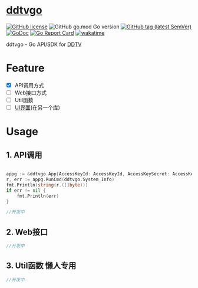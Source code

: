 # [ddtvgo](https://github.com/EldersJavas/ddtvgo)

[![GitHub license](https://img.shields.io/github/license/EldersJavas/ddtvgo?style=flat-square)](https://github.com/EldersJavas/ddtvgo/blob/master/LICENSE)
![GitHub go.mod Go version](https://img.shields.io/github/go-mod/go-version/EldersJavas/ddtvgo?style=flat-square)
[![GitHub tag (latest SemVer)](https://img.shields.io/github/tag/EldersJavas/ddtvgo?style=flat-square)](https://github.com/EldersJavas/ddtvgo)
[![GoDoc](https://godoc.org/github.com/EldersJavas/ddtvgo?status.svg)](https://pkg.go.dev/github.com/EldersJavas/ddtvgo)
[![Go Report Card](https://goreportcard.com/badge/github.com/EldersJavas/ddtvgo)](https://goreportcard.com/report/github.com/EldersJavas/ddtvgo)
[![wakatime](https://wakatime.com/badge/user/251739d5-2666-4202-9df0-c3b0c64457e4/project/70119925-9677-4119-a10d-db940e271e6a.svg)](https://wakatime.com/badge/user/251739d5-2666-4202-9df0-c3b0c64457e4/project/70119925-9677-4119-a10d-db940e271e6a)


ddtvgo - Go API/SDK for [DDTV](https://github.com/CHKZL/DDTV)

# Feature

- [x] API调用方式
- [ ] Web接口方式
- [ ] Util函数
- [ ] [UI界面]()(在另一个库)

# Usage

## 1. API调用
```go

appg := &ddtvgo.App{AccessKeyId: AccessKeyId, AccessKeySecret: AccessKeySecret, APISite: APISite}
r, err := appg.RunCmd(ddtvgo.System_Info)
fmt.Println(string(r.([]byte)))
if err != nil {
    fmt.Println(err)
}

//开发中
```
## 2. Web接口
```go
//开发中
```
## 3. Util函数 懒人专用

```go
//开发中
```